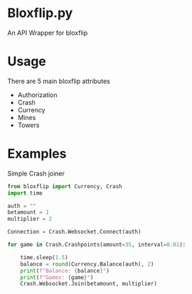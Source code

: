 # Bloxflip.py
An API Wrapper for bloxflip

# Usage
There are 5 main bloxflip attributes
 - Authorization
 - Crash
 - Currency
 - Mines
 - Towers
 

# Examples

Simple Crash joiner
```py
from bloxflip import Currency, Crash
import time

auth = ""
betamount = 1
multiplier = 2

Connection = Crash.Websocket.Connect(auth)

for game in Crash.Crashpoints(amount=35, interval=0.01):

	time.sleep(1.5)
	balance = round(Currency.Balance(auth), 2)
	print(f"Balance: {balance}")
	print(f"Games: {game}")
	Crash.Websocket.Join(betamount, multiplier)
```
